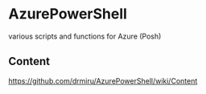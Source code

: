 # AzurePowerShell
various scripts and functions for Azure (Posh)

## Content
https://github.com/drmiru/AzurePowerShell/wiki/Content


